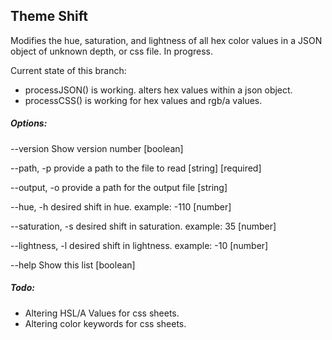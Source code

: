 ##  Theme Shift
Modifies the hue, saturation, and lightness of all hex color values in a JSON object of unknown depth, or css file.
In progress.

Current state of this branch:
- processJSON() is working. alters hex values within a json object.
- processCSS() is working for hex values and rgb/a values. 


##### Options:

  --version         Show version number                                [boolean]
  
  --path, -p        provide a path to the file to read       [string] [required]
  
  --output, -o      provide a path for the output file                  [string]
                                              
  --hue, -h         desired shift in hue. example: -110                 [number] 
  
  --saturation, -s  desired shift in saturation. example: 35            [number] 
                                                           
  --lightness, -l   desired shift in lightness. example: -10            [number]
                                                           
  --help            Show this list                                      [boolean]


##### Todo:

- Altering HSL/A Values for css sheets.
- Altering color keywords for css sheets.